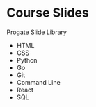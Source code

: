 # Course Slides
Progate Slide Library
- HTML
- CSS
- Python
- Go
- Git
- Command Line
- React
- SQL

